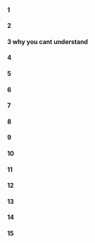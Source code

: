 #### 1
#### 2
#### 3 why you cant understand
#### 4
#### 5
#### 6
#### 7
#### 8
#### 9
#### 10
#### 11
#### 12
#### 13
#### 14
#### 15